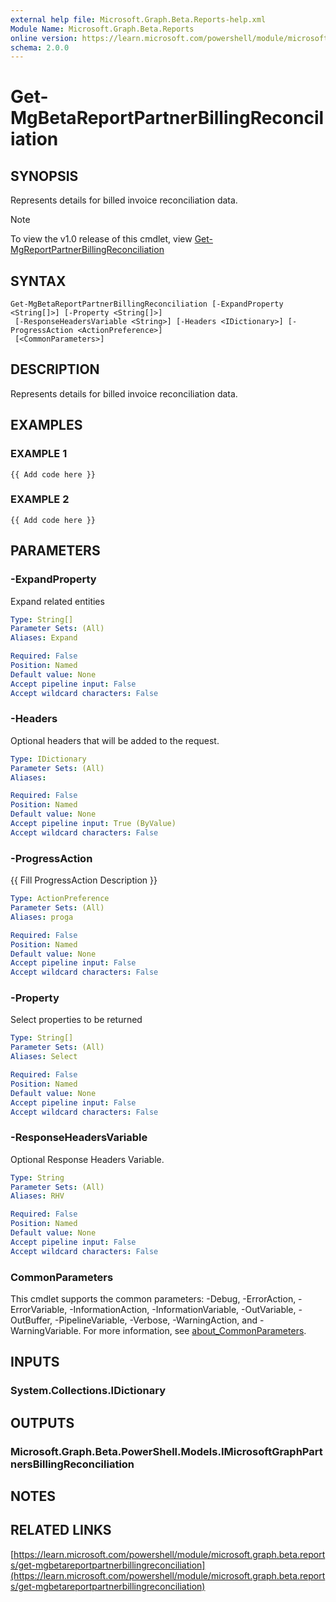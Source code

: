 ```yaml
---
external help file: Microsoft.Graph.Beta.Reports-help.xml
Module Name: Microsoft.Graph.Beta.Reports
online version: https://learn.microsoft.com/powershell/module/microsoft.graph.beta.reports/get-mgbetareportpartnerbillingreconciliation
schema: 2.0.0
---
```


# Get-MgBetaReportPartnerBillingReconciliation

## SYNOPSIS
Represents details for billed invoice reconciliation data.

> [!NOTE]
> To view the v1.0 release of this cmdlet, view [Get-MgReportPartnerBillingReconciliation](/powershell/module/Microsoft.Graph.Reports/Get-MgReportPartnerBillingReconciliation?view=graph-powershell-1.0)

## SYNTAX

```
Get-MgBetaReportPartnerBillingReconciliation [-ExpandProperty <String[]>] [-Property <String[]>]
 [-ResponseHeadersVariable <String>] [-Headers <IDictionary>] [-ProgressAction <ActionPreference>]
 [<CommonParameters>]
```

## DESCRIPTION
Represents details for billed invoice reconciliation data.

## EXAMPLES

### EXAMPLE 1
```
{{ Add code here }}
```

### EXAMPLE 2
```
{{ Add code here }}
```

## PARAMETERS

### -ExpandProperty
Expand related entities

```yaml
Type: String[]
Parameter Sets: (All)
Aliases: Expand

Required: False
Position: Named
Default value: None
Accept pipeline input: False
Accept wildcard characters: False
```

### -Headers
Optional headers that will be added to the request.

```yaml
Type: IDictionary
Parameter Sets: (All)
Aliases:

Required: False
Position: Named
Default value: None
Accept pipeline input: True (ByValue)
Accept wildcard characters: False
```

### -ProgressAction
{{ Fill ProgressAction Description }}

```yaml
Type: ActionPreference
Parameter Sets: (All)
Aliases: proga

Required: False
Position: Named
Default value: None
Accept pipeline input: False
Accept wildcard characters: False
```

### -Property
Select properties to be returned

```yaml
Type: String[]
Parameter Sets: (All)
Aliases: Select

Required: False
Position: Named
Default value: None
Accept pipeline input: False
Accept wildcard characters: False
```

### -ResponseHeadersVariable
Optional Response Headers Variable.

```yaml
Type: String
Parameter Sets: (All)
Aliases: RHV

Required: False
Position: Named
Default value: None
Accept pipeline input: False
Accept wildcard characters: False
```

### CommonParameters
This cmdlet supports the common parameters: -Debug, -ErrorAction, -ErrorVariable, -InformationAction, -InformationVariable, -OutVariable, -OutBuffer, -PipelineVariable, -Verbose, -WarningAction, and -WarningVariable. For more information, see [about_CommonParameters](http://go.microsoft.com/fwlink/?LinkID=113216).

## INPUTS

### System.Collections.IDictionary
## OUTPUTS

### Microsoft.Graph.Beta.PowerShell.Models.IMicrosoftGraphPartnersBillingReconciliation
## NOTES

## RELATED LINKS

[https://learn.microsoft.com/powershell/module/microsoft.graph.beta.reports/get-mgbetareportpartnerbillingreconciliation](https://learn.microsoft.com/powershell/module/microsoft.graph.beta.reports/get-mgbetareportpartnerbillingreconciliation)




